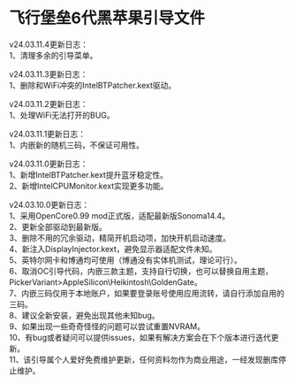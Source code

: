# 飞行堡垒6代黑苹果引导文件
v24.03.11.4更新日志：  
1、清理多余的引导菜单。  

v24.03.11.3更新日志：  
1、删除和WiFi冲突的IntelBTPatcher.kext驱动。

v24.03.11.2更新日志：  
1、处理WiFi无法打开的BUG。  

v24.03.11.1更新日志：  
1、内嵌新的随机三码，不保证可用性。  

v24.03.11.0更新日志：  
1、新增IntelBTPatcher.kext提升蓝牙稳定性。  
2、新增IntelCPUMonitor.kext实现更多功能。  

v24.03.10.0更新日志：  
1、采用OpenCore0.99 mod正式版，适配最新版Sonoma14.4。  
2、更新全部驱动到最新版。  
3、删除不用的冗余驱动，精简开机启动项，加快开机启动速度。  
4、新注入DisplayInjector.kext，避免显示器适配文件未知。  
5、英特尔网卡和博通均可使用（博通没有实体机测试，理论可行）。  
6、取消OC引导代码，内嵌三款主题，支持自行切换，也可以替换自用主题，PickerVariant>AppleSilicon\Heikintosh\GoldenGate。  
7、内嵌三码仅用于本地账户，如果要登录账号使用应用流转，请自行添加自用的三码。  
8、建议全新安装，避免出现其他未知bug。  
9、如果出现一些奇奇怪怪的问题可以尝试重置NVRAM。  
10、有bug或者疑问可以提供issues，如果有解决方案会在下个版本进行迭代更新。  
11、该引导属个人爱好免费维护更新，任何资料勿作为商业用途，一经发现删库停止维护。  
